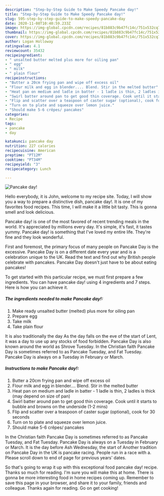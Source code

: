```yaml
---
description: "Step-by-Step Guide to Make Speedy Pancake day!"
title: "Step-by-Step Guide to Make Speedy Pancake day!"
slug: 595-step-by-step-guide-to-make-speedy-pancake-day
date: 2020-11-08T10:40:59.233Z
image: https://img-global.cpcdn.com/recipes/81b883c9b47fc14c/751x532cq70/pancake-day-recipe-main-photo.jpg
thumbnail: https://img-global.cpcdn.com/recipes/81b883c9b47fc14c/751x532cq70/pancake-day-recipe-main-photo.jpg
cover: https://img-global.cpcdn.com/recipes/81b883c9b47fc14c/751x532cq70/pancake-day-recipe-main-photo.jpg
author: Logan Holloway
ratingvalue: 4.1
reviewcount: 35432
recipeingredient:
- " unsalted butter melted plus more for oiling pan"
- " egg"
- " milk"
- " plain flour"
recipeinstructions:
- "Butter a 20cm frying pan and wipe off excess oil"
- "Flour milk and egg in blender.... Blend. Stir in the melted butter"
- "Heat pan on medium and ladle in batter - 1 ladle is thin, 2 ladles is thick (may depend on size of pan)"
- "Swirl batter around pan to get good thin coverage. Cook until it starts to bubble and browns on the underside (1-2 mins)"
- "Flip and scatter over a teaspoon of caster sugar (optional), cook for 30 seconds"
- "Turn on to plate and squeeze over lemon juice."
- "Should make 5-6 crêpes/ pancakes"
categories:
- Recipe
tags:
- pancake
- day

katakunci: pancake day 
nutrition: 227 calories
recipecuisine: American
preptime: "PT12M"
cooktime: "PT34M"
recipeyield: "3"
recipecategory: Lunch

---
```



![Pancake day!](https://img-global.cpcdn.com/recipes/81b883c9b47fc14c/751x532cq70/pancake-day-recipe-main-photo.jpg)

Hello everybody, it is John, welcome to my recipe site. Today, I will show you a way to prepare a distinctive dish, pancake day!. It is one of my favorites food recipes. This time, I will make it a little bit tasty. This is gonna smell and look delicious.

Pancake day! is one of the most favored of recent trending meals in the world. It's appreciated by millions every day. It's simple, it's fast, it tastes yummy. Pancake day! is something that I've loved my entire life. They're fine and they look wonderful.

First and foremost, the primary focus of many people on Pancake Day is the excessive. Pancake Day is on a different date every year and is a celebration unique to the UK. Read the text and find out why British people celebrate with pancakes. Pancake Day doesn&#39;t just have to be about eating pancakes!


To get started with this particular recipe, we must first prepare a few ingredients. You can have pancake day! using 4 ingredients and 7 steps. Here is how you can achieve it.

<!--inarticleads1-->

##### The ingredients needed to make Pancake day!:

1. Make ready  unsalted butter (melted) plus more for oiling pan
1. Prepare  egg
1. Take  milk
1. Take  plain flour


It is also traditionally the day As the day falls on the eve of the start of Lent, it was a day to use up any stocks of food forbidden. Pancake Day is also known around the world as Shrove Tuesday. In the Christian faith Pancake Day is sometimes referred to as Pancake Tuesday, and Fat Tuesday. Pancake Day is always on a Tuesday in February or March. 

<!--inarticleads2-->

##### Instructions to make Pancake day!:

1. Butter a 20cm frying pan and wipe off excess oil
1. Flour milk and egg in blender.... Blend. Stir in the melted butter
1. Heat pan on medium and ladle in batter - 1 ladle is thin, 2 ladles is thick (may depend on size of pan)
1. Swirl batter around pan to get good thin coverage. Cook until it starts to bubble and browns on the underside (1-2 mins)
1. Flip and scatter over a teaspoon of caster sugar (optional), cook for 30 seconds
1. Turn on to plate and squeeze over lemon juice.
1. Should make 5-6 crêpes/ pancakes


In the Christian faith Pancake Day is sometimes referred to as Pancake Tuesday, and Fat Tuesday. Pancake Day is always on a Tuesday in February or March. It is the day before Ash Wednesday, the start of Another tradition on Pancake Day in the UK is pancake racing. People run in a race with a. Please scroll down to end of page for previous years&#39; dates. 

So that's going to wrap it up with this exceptional food pancake day! recipe. Thanks so much for reading. I'm sure you will make this at home. There is gonna be more interesting food in home recipes coming up. Remember to save this page in your browser, and share it to your family, friends and colleague. Thanks again for reading. Go on get cooking!
